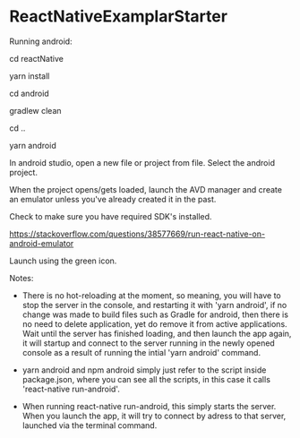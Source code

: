 # ReactNativeExamplarStarter

Running android:

cd reactNative

yarn install



cd android


gradlew clean


cd ..


yarn android


In android studio, open a new file or project from file. Select the android project.


When the project opens/gets loaded, launch the AVD manager and create an emulator unless you've already created it in the past.


Check to make sure you have required SDK's installed.

https://stackoverflow.com/questions/38577669/run-react-native-on-android-emulator


Launch using the green icon.


Notes:

- There is no hot-reloading at the moment, so meaning, you will have to stop the server in the console, and restarting it with 'yarn android', if no change was made to build files such as Gradle for android, then there is no need to delete application, yet do remove it from active applications. Wait until the server has finished loading, and then launch the app again, it will startup and connect to the server running in the newly opened console as a result of running the intial 'yarn android' command.


- yarn android and npm android simply just refer to the script inside package.json, where you can see all the scripts, in this case it calls 'react-native run-android'.


- When running react-native run-android, this simply starts the server. When you launch the app, it will try to connect by adress to that server, launched via the terminal command.
